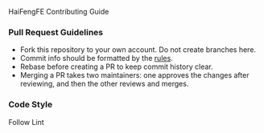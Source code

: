 HaiFengFE Contributing Guide

### Pull Request Guidelines   
- Fork this repository to your own account. Do not create branches here.
- Commit info should be formatted by the [rules](https://github.com/angular/angular/blob/master/CONTRIBUTING.md#-commit-message-guidelines).
- Rebase before creating a PR to keep commit history clear.
- Merging a PR takes two maintainers: one approves the changes after reviewing, and then the other reviews and merges.

### Code Style
Follow Lint
